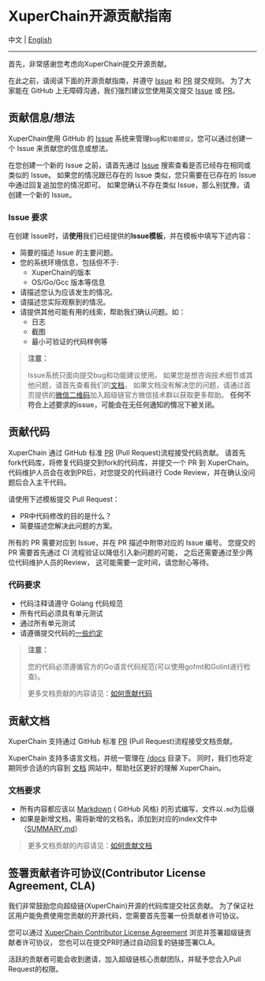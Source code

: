 # XuperChain开源贡献指南

中文 | [English](../../en_us/contribute/contribute-guideline.md)

---

首先，非常感谢您考虑向XuperChain提交开源贡献。

在此之前，请阅读下面的开源贡献指南，并遵守 [Issue] 和 [PR] 提交规则。
为了大家能在 GitHub 上无障碍沟通，我们强烈建议您使用英文提交 [Issue] 或 [PR]。

## 贡献信息/想法

XuperChain使用 GitHub 的 [Issue] 系统来管理`bug`和`功能提议`，您可以通过创建一个 Issue 来贡献您的信息或想法。

在您创建一个新的 Issue 之前，请首先通过 [Issue] 搜索查看是否已经存在相同或类似的 Issue。
如果您的情况跟已存在的 Issue 类似，您只需要在已存在的 Issue 中通过回复追加您的情况即可。
如果您确认不存在类似 Issue，那么别犹豫，请创建一个新的 Issue。

### Issue 要求

在创建 Issue时，请**使用**我们已经提供的**Issue模板**，并在模板中填写下述内容：

* 简要的描述 Issue 的主要问题。
* 您的系统环境信息，包括但不于:
  * XuperChain的版本
  * OS/Go/Gcc 版本等信息
* 请描述您认为应该发生的情况。
* 请描述您实际观察到的情况。
* 请提供其他可能有用的线索，帮助我们确认问题。如：
  * 日志
  * 截图
  * 最小可验证的代码样例等

> **注意：**
> 
> Issue系统只面向提交bug和功能建议使用。
> 如果您是想咨询技术细节或其他问题，请首先查看我们的[文档][Docs]，
> 如果文档没有解决您的问题，请通过首页提供的[微信二维码][Contact]加入超级链官方微信技术群以获取更多帮助。
> **任何不符合上述要求的issue，可能会在无任何通知的情况下被关闭。**

## 贡献代码

XuperChain 通过 GitHub 标准 [PR] (Pull Request)流程接受代码贡献。
请首先fork代码库，将修复代码提交到fork的代码库，并提交一个 PR 到 XuperChain。
代码维护人员会在收到PR后，对您提交的代码进行 Code Review，并在确认没问题后合入主干代码。

请使用下述模板提交 Pull Request：

* PR中代码修改的目的是什么？
* 简要描述您解决此问题的方案。

所有的 PR 需要对应到 Issue，并在 PR 描述中附带对应的 Issue 编号。
您提交的 PR 需要首先通过 CI 流程验证以降低引入新问题的可能，
之后还需要通过至少两位代码维护人员的Review， 这可能需要一定时间，请您耐心等待。

### 代码要求

- 代码注释请遵守 Golang 代码规范
- 所有代码必须具有单元测试
- 通过所有单元测试
- 请遵循提交代码的[一些约定](pr-guideline.md)

> **注意：**
> 
> 您的代码必须遵循官方的Go语言代码规范(可以使用gofmt和Golint进行检查)。
> 
> 更多文档贡献的内容请见：[如何贡献代码](contribute-codes.md)


## 贡献文档

XuperChain 支持通过 GitHub 标准 [PR] (Pull Request)流程接受文档贡献。

XuperChain 支持多语言文档，并统一管理在 [/docs][repo-docs] 目录下。
同时，我们也将定期同步合适的内容到 [文档][Docs] 网站中，帮助社区更好的理解 XuperChain。

### 文档要求

- 所有内容都应该以 [Markdown] ( GitHub 风格) 的形式编写，文件以`.md`为后缀
- 如果是新增文档，需将新增的文档名，添加到对应的index文件中（[SUMMARY.md](../SUMMARY.md)）

> 更多文档贡献的内容请见：[如何贡献文档](contribute-documents.md)

## 签署贡献者许可协议(Contributor License Agreement, CLA)

我们非常鼓励您向超级链(XuperChain)开源的代码库提交社区贡献。
为了保证社区用户能免费使用您贡献的开源代码，您需要首先签署一份贡献者许可协议。

您可以通过 [XuperChain Contributor License Agreement] 浏览并签署超级链贡献者许可协议，
您也可以在提交PR时通过自动回复的链接签署CLA。

活跃的贡献者可能会收到邀请，加入超级链核心贡献团队，并赋予您合入Pull Request的权限。

[Docs]: https://xuper.baidu.com/n/xuperdoc/index.html
[Contact]: ../../../README-CN.md#联系我们
[XuperChain Contributor License Agreement]: https://cla-assistant.io/xuperchain/xuperchain
[Issue]: https://github.com/xuperchain/xuperchain/issues
[PR]: https://github.com/xuperchain/xuperchain/pulls
[Markdown]: https://guides.github.com/features/mastering-markdown/
[repo-docs]: ../../../docs